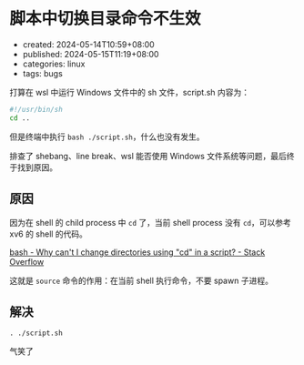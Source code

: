 # 脚本中切换目录命令不生效

-   created: 2024-05-14T10:59+08:00
-   published: 2024-05-15T11:19+08:00
-   categories: linux
-   tags: bugs

打算在 wsl 中运行 Windows 文件中的 sh 文件，script.sh 内容为：

```sh
#!/usr/bin/sh
cd ..
```

但是终端中执行 `bash ./script.sh`，什么也没有发生。

排查了 shebang、line break、wsl 能否使用 Windows 文件系统等问题，最后终于找到原因。

## 原因

因为在 shell 的 child process 中 `cd` 了，当前 shell process 没有 `cd`，可以参考 xv6 的 shell 的代码。

[bash \- Why can't I change directories using "cd" in a script? \- Stack Overflow](https://stackoverflow.com/questions/255414/why-cant-i-change-directories-using-cd-in-a-script/255416#255416)

这就是 `source` 命令的作用：在当前 shell 执行命令，不要 spawn 子进程。

## 解决

```
. ./script.sh
```

气笑了
